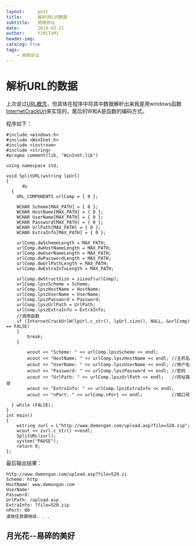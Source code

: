 ```yaml
---
layout:     post
title:      解析URL的数据
subtitle:   网络协议
date:       2019-03-21
author:     YiMiTuMi
header-img: 
catalog: true
tags:
    - 网络协议
---
```

# 解析URL的数据

上次说过[URL概念](http://yimitumi.com/2019/03/19/URL概念/)，但具体在程序中将其中数据解析出来我是用windows函数[InternetCrackUrl](https://docs.microsoft.com/en-us/windows/desktop/api/wininet/nf-wininet-internetcrackurlw)来实现的，尾后的W和A是函数的编码方式。

程序如下：

	#include <windows.h>
	#include <WinInet.h>
	#include <iostream>
	#include <string>
	#pragma comment(lib, "WinInet.lib") 

	using namespace std;

	void SplitURL(wstring lpUrl)
	{
          do 
	  {
	    URL_COMPONENTS urlComp = { 0 };
	
	    WCHAR Scheme[MAX_PATH] = { 0 };
	    WCHAR HostName[MAX_PATH] = { 0 };
	    WCHAR UserName[MAX_PATH] = { 0 };
	    WCHAR Password[MAX_PATH] = { 0 };
	    WCHAR UrlPath[MAX_PATH] = { 0 };
	    WCHAR ExtraInfo[MAX_PATH] = { 0 };
	
	    urlComp.dwSchemeLength = MAX_PATH;
	    urlComp.dwHostNameLength = MAX_PATH;
	    urlComp.dwUserNameLength = MAX_PATH;
	    urlComp.dwPasswordLength = MAX_PATH;
	    urlComp.dwUrlPathLength = MAX_PATH;
	    urlComp.dwExtraInfoLength = MAX_PATH;
	    
	    urlComp.dwStructSize = sizeof(urlComp);
	    urlComp.lpszScheme = Scheme;
	    urlComp.lpszHostName = HostName;
	    urlComp.lpszUserName = UserName;
	    urlComp.lpszPassword = Password;
	    urlComp.lpszUrlPath = UrlPath;
	    urlComp.lpszExtraInfo = ExtraInfo;
	    //调用函数
	    if (InternetCrackUrlW(lpUrl.c_str(), lpUrl.size(), NULL, &urlComp) == FALSE)
	    {
	        break;
	    }
	      
	        wcout << "Scheme: " << urlComp.lpszScheme << endl;
	        wcout << "HostName: " << urlComp.lpszHostName << endl; //主机名
	        wcout << "UserName: " << urlComp.lpszUserName << endl; //用户名
	        wcout << "Password: " << urlComp.lpszPassword << endl; //密码
	        wcout << "UrlPath: " << urlComp.lpszUrlPath << endl;   //网址路径
	        wcout << "ExtraInfo: " << urlComp.lpszExtraInfo << endl; 
	        wcout << "nPort: " << urlComp.nPort << endl;           //端口号
	        
	  } while (FALSE);
	}
	int main()
	{
	    wstring zurl = L"http://www.demongan.com/upload.asp?file=520.zip";
	    wcout << zurl.c_str() <<endl;
	    SplitURL(zurl);
	    system("PAUSE");
	    return 0;
	};

最后输出结果：

	http://www.demongan.com/upload.asp?file=520.zi
	Scheme: http
	HostName: www.demongan.com
	UserName:
	Password:
	UrlPath: /upload.asp
	ExtraInfo: ?file=520.zip
	nPort: 80
	请按任意键继续. . .

## 月光花--易碎的美好
